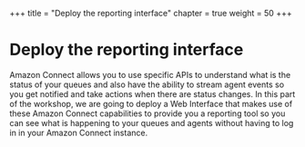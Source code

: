 +++
title = "Deploy the reporting interface"
chapter = true
weight = 50
+++

# Deploy the reporting interface

Amazon Connect allows you to use specific APIs to understand what is the status of your queues and also have the ability to stream agent events so you get notified and take actions when there are status changes. In this part of the workshop, we are going to deploy a Web Interface that makes use of these Amazon Connect capabilities to provide you a reporting tool so you can see what is happening to your queues and agents without having to log in in your Amazon Connect instance.

